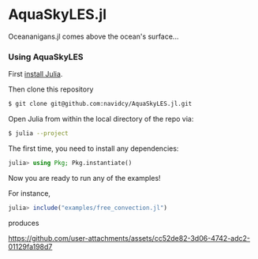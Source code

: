# AquaSkyLES.jl

Oceananigans.jl comes above the ocean's surface...

### Using AquaSkyLES

First [install Julia](https://julialang.org/downloads/).

Then clone this repository

```bash
$ git clone git@github.com:navidcy/AquaSkyLES.jl.git
```

Open Julia from within the local directory of the repo via:

```bash
$ julia --project
```

The first time, you need to install any dependencies:

```julia
julia> using Pkg; Pkg.instantiate()
```

Now you are ready to run any of the examples!

For instance,

```julia
julia> include("examples/free_convection.jl")
```

produces

https://github.com/user-attachments/assets/cc52de82-3d06-4742-adc2-01129fa198d7
